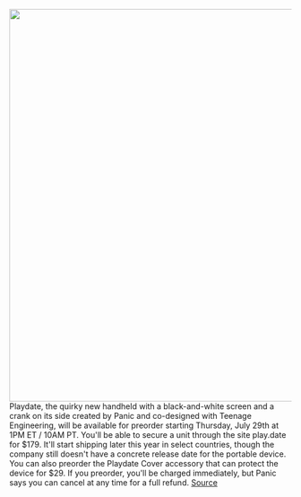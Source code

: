 <img src='https://cdn.vox-cdn.com/thumbor/qkI4zfZv5TeHtriH3MUzssxeZIY=/0x0:1454x972/1200x800/filters:focal(611x370:843x602)/cdn.vox-cdn.com/uploads/chorus_image/image/69618051/F558C979_3BAF_4B2D_ADC3_CDFC275FFA64.0.jpeg' width='700px' /><br/>
Playdate, the quirky new handheld with a black-and-white screen and a crank on its side created by Panic and co-designed with Teenage Engineering, will be available for preorder starting Thursday, July 29th at 1PM ET / 10AM PT. You'll be able to secure a unit through the site play.date for $179. It'll start shipping later this year in select countries, though the company still doesn't have a concrete release date for the portable device. You can also preorder the Playdate Cover accessory that can protect the device for $29. If you preorder, you'll be charged immediately, but Panic says you can cancel at any time for a full refund.
<a href='https://www.theverge.com/2021/7/22/22587193/playdate-preorder-how-to-panic-teenage-engineering-handheld-console'> Source <a/>